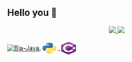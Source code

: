 ## Hello you 👋

<div align="center">
  <a href="https://github.com/sousabianca">
  <img height="180em" src="https://github-readme-stats.vercel.app/api?username=sousabianca&show_icons=true&theme=dark&include_all_commits=true&count_private=true"/>
  <img height="180em" src="https://github-readme-stats.vercel.app/api/top-langs/?username=sousabianca&layout=compact&langs_count=7&theme=dark"/>
</div>
  <div style="display: inline_block"><br>

  <img align="center" alt="Bia-Java" height="30" width="40" src="https://cdn.jsdelivr.net/gh/devicons/devicon/icons/java/java-original-wordmark.svg" >
  <img align="center" alt="Bia-Python" height="30" width="40" src="https://raw.githubusercontent.com/devicons/devicon/master/icons/python/python-original.svg">
  <img align="center" alt="Bia-Csharp" height="30" width="40" src="https://raw.githubusercontent.com/devicons/devicon/master/icons/csharp/csharp-original.svg">

</div>

